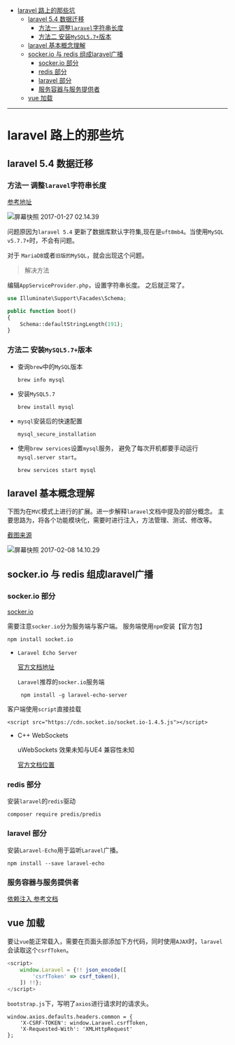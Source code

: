 
<!-- toc orderedList:0 depthFrom:1 depthTo:6 -->

* [laravel 路上的那些坑](#laravel-路上的那些坑)
  * [laravel 5.4 数据迁移](#laravel-54-数据迁移)
    * [方法一 调整`laravel`字符串长度](#方法一-调整laravel字符串长度)
    * [方法二 安装`MySQL5.7+`版本](#方法二-安装mysql57版本)
  * [laravel 基本概念理解](#laravel-基本概念理解)
  * [socker.io 与 redis 组成laravel广播](#sockerio-与-redis-组成laravel广播)
    * [socker.io 部分](#sockerio-部分)
    * [redis 部分](#redis-部分)
    * [laravel 部分](#laravel-部分)
    * [服务容器与服务提供者](#服务容器与服务提供者)
  * [vue 加载](#vue-加载)

<!-- tocstop -->


-----

# laravel 路上的那些坑

## laravel 5.4 数据迁移

### 方法一 调整`laravel`字符串长度

[参考地址](https://laravel-news.com/laravel-5-4-key-too-long-error)

<!-- ![屏幕快照 2017-01-27 02.14.39](</assets/屏幕快照 2017-01-27 02.14.39.png>) -->

![屏幕快照 2017-01-27 02.14.39](https://ooo.0o0.ooo/2017/01/27/588a3caaa0c77.png)

问题原因为`laravel 5.4` 更新了数据库默认字符集,现在是`uft8mb4`。当使用`MySQL v5.7.7+`时，不会有问题。

对于 `MariaDB`或者`旧版的MySQL`，就会出现这个问题。

> 解决方法

编辑`AppServiceProvider.php`，设置字符串长度。 之后就正常了。

```php
use Illuminate\Support\Facades\Schema;

public function boot()
{
    Schema::defaultStringLength(191);
}
```
### 方法二 安装`MySQL5.7+`版本

* 查询`brew`中的`MySQL`版本
  ```
  brew info mysql
  ```
* 安装`MySQL5.7`
  ```
  brew install mysql
  ```
* `mysql`安装后的快速配置
  ```
  mysql_secure_installation
  ```
* 使用`brew services`设置`mysql`服务，
  避免了每次开机都要手动运行`mysql.server start`。
  ```
  brew services start mysql
  ```



## laravel 基本概念理解

下图为在`MVC`模式上进行的扩展。进一步解释`laravel`文档中提及的部分概念。
主要思路为，将各个功能模块化，需要时进行注入，方法管理、测试、修改等。

[截图来源](http://oomusou.io/laravel/laravel-architecture/)

![屏幕快照 2017-02-08 14.10.29](https://ooo.0o0.ooo/2017/02/08/589ab66b922f7.png)
<!-- ![屏幕快照 2017-02-08 14.10.29](</assets/屏幕快照 2017-02-08 14.10.29.png>) -->

## socker.io 与 redis 组成laravel广播

### socker.io 部分

[socker.io](http://socket.io)

需要注意`socker.io`分为服务端与客户端。
服务端使用`npm`安装【官方包】
```
npm install socket.io
```
* `Laravel Echo Server`

  [官方文档地址](https://github.com/tlaverdure/laravel-echo-server)

  `Laravel`推荐的`socker.io`服务端

  ```
   npm install -g laravel-echo-server
  ```

客户端使用`script`直接挂载
```
<script src="https://cdn.socket.io/socket.io-1.4.5.js"></script>
```

* C++ WebSockets

  uWebSockets 效果未知与UE4 兼容性未知

  [官方文档位置](https://github.com/uWebSockets/uWebSockets)

### redis 部分

安装`laravel`的`redis`驱动
```
composer require predis/predis
```

### laravel 部分
安装`Laravel-Echo`用于监听`Laravel`广播。
```
npm install --save laravel-echo
```

### 服务容器与服务提供者

[依赖注入 参考文档](http://oomusou.io/tdd/tdd-di/)

## vue 加载

要让`vue`能正常载入，需要在页面头部添加下方代码，同时使用`AJAX`时，`laravel`会读取这个`csrfToken`。

```js
<script>
    window.Laravel = {!! json_encode([
        'csrfToken' => csrf_token(),
    ]) !!};
</script>
```

`bootstrap.js`下，写明了`axios`进行请求时的请求头。

```
window.axios.defaults.headers.common = {
    'X-CSRF-TOKEN': window.Laravel.csrfToken,
    'X-Requested-With': 'XMLHttpRequest'
};
```
